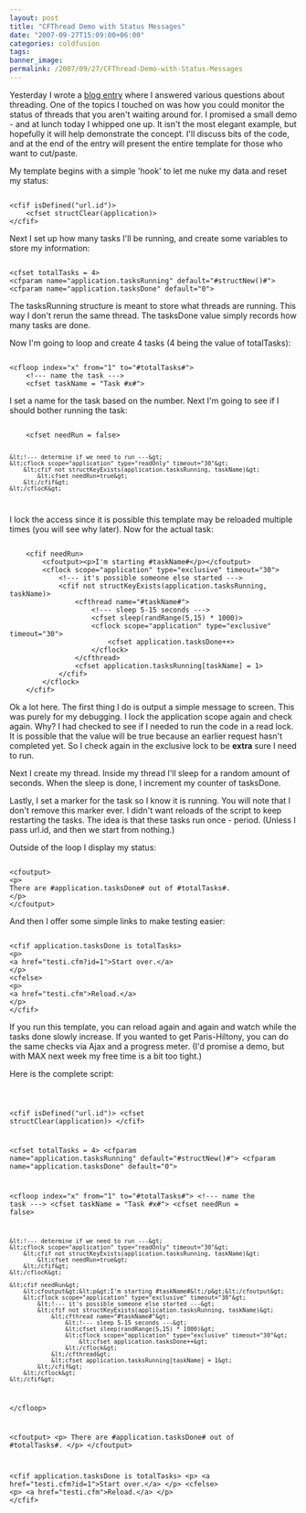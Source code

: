 ```yaml
---
layout: post
title: "CFThread Demo with Status Messages"
date: "2007-09-27T15:09:00+06:00"
categories: coldfusion 
tags: 
banner_image: 
permalink: /2007/09/27/CFThread-Demo-with-Status-Messages
---
```


Yesterday I wrote a <a href="http://www.raymondcamden.com/index.cfm/2007/9/26/Ask-a-Jedi-CFThread-Questions">blog entry</a> where I answered various questions about threading. One of the topics I touched on was how you could monitor the status of threads that you aren't waiting around for. I promised a small demo - and at lunch today I whipped one up. It isn't the most elegant example, but hopefully it will help demonstrate the concept. I'll discuss bits of the code, and at the end of the entry will present the entire template for those who want to cut/paste.
<!--more-->
My template begins with a simple 'hook' to let me nuke my data and reset my status:

<code>
&lt;cfif isDefined("url.id")&gt;
	&lt;cfset structClear(application)&gt;
&lt;/cfif&gt;
</code>

Next I set up how many tasks I'll be running, and create some variables to store my information:

<code>
&lt;cfset totalTasks = 4&gt;
&lt;cfparam name="application.tasksRunning" default="#structNew()#"&gt;
&lt;cfparam name="application.tasksDone" default="0"&gt;
</code>

The tasksRunning structure is meant to store what threads are running. This way I don't rerun the same thread. The tasksDone value simply records how many tasks are done.

Now I'm going to loop and create 4 tasks (4 being the value of totalTasks):

<code>
&lt;cfloop index="x" from="1" to="#totalTasks#"&gt;
	&lt;!--- name the task ---&gt;
	&lt;cfset taskName = "Task #x#"&gt;
</code>

I set a name for the task based on the number. Next I'm going to see if I should bother running the task:

<code>
	&lt;cfset needRun = false&gt;
	
	&lt;!--- determine if we need to run ---&gt;
	&lt;cflock scope="application" type="readOnly" timeout="30"&gt;
		&lt;cfif not structKeyExists(application.tasksRunning, taskName)&gt;
			&lt;cfset needRun=true&gt;
		&lt;/cfif&gt;
	&lt;/cflocK&gt;
</code>

I lock the access since it is possible this template may be reloaded multiple times (you will see why later). Now for the actual task:

<code>
	&lt;cfif needRun&gt;
		&lt;cfoutput&gt;&lt;p&gt;I'm starting #taskName#&lt;/p&gt;&lt;/cfoutput&gt;
		&lt;cflock scope="application" type="exclusive" timeout="30"&gt;
			&lt;!--- it's possible someone else started ---&gt;
			&lt;cfif not structKeyExists(application.tasksRunning, taskName)&gt;
				&lt;cfthread name="#taskName#"&gt;
					&lt;!--- sleep 5-15 seconds ---&gt;
					&lt;cfset sleep(randRange(5,15) * 1000)&gt;
					&lt;cflock scope="application" type="exclusive" timeout="30"&gt;
						&lt;cfset application.tasksDone++&gt;
					&lt;/cflock&gt;
				&lt;/cfthread&gt;
				&lt;cfset application.tasksRunning[taskName] = 1&gt;
			&lt;/cfif&gt;
		&lt;/cflock&gt;
	&lt;/cfif&gt;
</code>

Ok a lot here. The first thing I do is output a simple message to screen. This was purely for my debugging. I lock the application scope again and check again. Why? I had checked to see if I needed to run the code in a read lock. It is possible that the value will be true because an earlier request hasn't completed yet. So I check again in the exclusive lock to be <b>extra</b> sure I need to run. 

Next I create my thread. Inside my thread I'll sleep for a random amount of seconds. When the sleep is done, I increment my counter of tasksDone.

Lastly, I set a marker for the task so I know it is running. You will note that I don't remove this marker ever. I didn't want reloads of the script to keep restarting the tasks. The idea is that these tasks run once - period. (Unless I pass url.id, and then we start from nothing.)

Outside of the loop I display my status:

<code>
&lt;cfoutput&gt;
&lt;p&gt;
There are #application.tasksDone# out of #totalTasks#.
&lt;/p&gt;
&lt;/cfoutput&gt;
</code>

And then I offer some simple links to make testing easier:

<code>
&lt;cfif application.tasksDone is totalTasks&gt;
&lt;p&gt;
&lt;a href="testi.cfm?id=1"&gt;Start over.&lt;/a&gt;
&lt;/p&gt;
&lt;cfelse&gt;
&lt;p&gt;
&lt;a href="testi.cfm"&gt;Reload.&lt;/a&gt;
&lt;/p&gt;
&lt;/cfif&gt;
</code>

If you run this template, you can reload again and again and watch while the tasks done slowly increase. If you wanted to get Paris-Hiltony, you can do the same checks via Ajax and a progress meter. (I'd promise a demo, but with MAX next week my free time is a bit too tight.)

Here is the complete script:

<code>

&lt;cfif isDefined("url.id")&gt;
	&lt;cfset structClear(application)&gt;
&lt;/cfif&gt;

&lt;cfset totalTasks = 4&gt;
&lt;cfparam name="application.tasksRunning" default="#structNew()#"&gt;
&lt;cfparam name="application.tasksDone" default="0"&gt;

&lt;cfloop index="x" from="1" to="#totalTasks#"&gt;
	&lt;!--- name the task ---&gt;
	&lt;cfset taskName = "Task #x#"&gt;
	&lt;cfset needRun = false&gt;
	
	&lt;!--- determine if we need to run ---&gt;
	&lt;cflock scope="application" type="readOnly" timeout="30"&gt;
		&lt;cfif not structKeyExists(application.tasksRunning, taskName)&gt;
			&lt;cfset needRun=true&gt;
		&lt;/cfif&gt;
	&lt;/cflocK&gt;
	
	&lt;cfif needRun&gt;
		&lt;cfoutput&gt;&lt;p&gt;I'm starting #taskName#&lt;/p&gt;&lt;/cfoutput&gt;
		&lt;cflock scope="application" type="exclusive" timeout="30"&gt;
			&lt;!--- it's possible someone else started ---&gt;
			&lt;cfif not structKeyExists(application.tasksRunning, taskName)&gt;
				&lt;cfthread name="#taskName#"&gt;
					&lt;!--- sleep 5-15 seconds ---&gt;
					&lt;cfset sleep(randRange(5,15) * 1000)&gt;
					&lt;cflock scope="application" type="exclusive" timeout="30"&gt;
						&lt;cfset application.tasksDone++&gt;
					&lt;/cflock&gt;
				&lt;/cfthread&gt;
				&lt;cfset application.tasksRunning[taskName] = 1&gt;
			&lt;/cfif&gt;
		&lt;/cflock&gt;
	&lt;/cfif&gt;
&lt;/cfloop&gt;	
	
&lt;cfoutput&gt;
&lt;p&gt;
There are #application.tasksDone# out of #totalTasks#.
&lt;/p&gt;
&lt;/cfoutput&gt;

&lt;cfif application.tasksDone is totalTasks&gt;
&lt;p&gt;
&lt;a href="testi.cfm?id=1"&gt;Start over.&lt;/a&gt;
&lt;/p&gt;
&lt;cfelse&gt;
&lt;p&gt;
&lt;a href="testi.cfm"&gt;Reload.&lt;/a&gt;
&lt;/p&gt;
&lt;/cfif&gt;
</code>